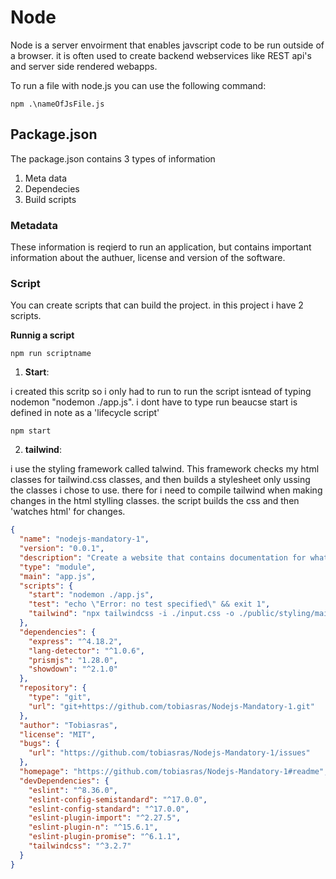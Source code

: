 # Node

Node is a server envoirment that enables javscript code to be run outside of a browser. it is often used to create backend webservices like REST api's and server side rendered webapps. 

To run a file with node.js  you can use the following command:

```
npm .\nameOfJsFile.js  
```

## Package.json

The package.json contains 3 types of information
1. Meta data
2. Dependecies
3. Build scripts 

### Metadata
These information is reqierd to run an application, but contains important information about the authuer, license and version of the software. 

### Script
You can create scripts that can build the project. in this project i have 2 scripts. 

**Runnig a script**
```
npm run scriptname
```

1. **Start**: 

 i created this scritp so i only had to run to run the script isntead of typing nodemon "nodemon ./app.js". i dont have to type run beaucse start is defined in note as a 'lifecycle script'
```
npm start
```

2. **tailwind**:

i use the styling framework called talwind. This framework checks my html classes for tailwind.css classes, and then builds a stylesheet only ussing the classes i chose to use. there for i need to compile tailwind when making changes in the html stylling classes. the script builds the css and then 'watches html' for changes.

``` json
{  
  "name": "nodejs-mandatory-1",  
  "version": "0.0.1",  
  "description": "Create a website that contains documentation for what you have learned so far.",  
  "type": "module",  
  "main": "app.js",  
  "scripts": {  
    "start": "nodemon ./app.js",  
    "test": "echo \"Error: no test specified\" && exit 1",  
    "tailwind": "npx tailwindcss -i ./input.css -o ./public/styling/main.css --watch\n"  
  },  
  "dependencies": {  
    "express": "^4.18.2",  
    "lang-detector": "^1.0.6",  
    "prismjs": "1.28.0",  
    "showdown": "^2.1.0"  
  },  
  "repository": {  
    "type": "git",  
    "url": "git+https://github.com/tobiasras/Nodejs-Mandatory-1.git"  
  },  
  "author": "Tobiasras",  
  "license": "MIT",  
  "bugs": {  
    "url": "https://github.com/tobiasras/Nodejs-Mandatory-1/issues"  
  },  
  "homepage": "https://github.com/tobiasras/Nodejs-Mandatory-1#readme",  
  "devDependencies": {  
    "eslint": "^8.36.0",  
    "eslint-config-semistandard": "^17.0.0",  
    "eslint-config-standard": "^17.0.0",  
    "eslint-plugin-import": "^2.27.5",  
    "eslint-plugin-n": "^15.6.1",  
    "eslint-plugin-promise": "^6.1.1",  
    "tailwindcss": "^3.2.7"  
  }  
}
```

